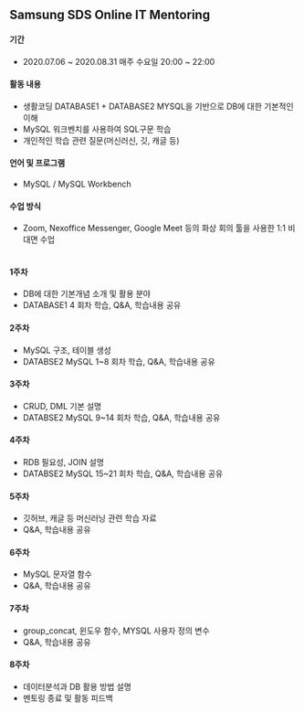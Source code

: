 ## Samsung SDS Online IT Mentoring

#### 기간
- 2020.07.06 ~ 2020.08.31 매주 수요일 20:00 ~ 22:00

#### 활동 내용
- 생활코딩 DATABASE1 + DATABASE2 MYSQL을 기반으로 DB에 대한 기본적인 이해<br>
- MySQL 워크벤치를 사용하여 SQL구문 학습<br>
- 개인적인 학습 관련 질문(머신러신, 깃, 캐글 등)

#### 언어 및 프로그램 
- MySQL / MySQL Workbench

#### 수업 방식 
- Zoom, Nexoffice Messenger, Google Meet 등의 화상 회의 툴을 사용한 1:1 비대면 수업 <br><br>




#### 1주차
- DB에 대한 기본개념 소개 및 활용 분야 
- DATABASE1 4 회차 학습, Q&A, 학습내용 공유

#### 2주차
- MySQL 구조, 테이블 생성
- DATABSE2 MySQL 1~8 회차 학습, Q&A, 학습내용 공유

#### 3주차
- CRUD, DML 기본 설명
- DATABSE2 MySQL 9~14 회차 학습, Q&A, 학습내용 공유

#### 4주차
- RDB 필요성, JOIN 설명
- DATABSE2 MySQL 15~21 회차 학습, Q&A, 학습내용 공유

#### 5주차
- 깃허브, 캐글 등 머신러닝 관련 학습 자료 
- Q&A, 학습내용 공유

#### 6주차
- MySQL 문자열 함수 
- Q&A, 학습내용 공유

#### 7주차
- group_concat, 윈도우 함수, MYSQL 사용자 정의 변수
- Q&A, 학습내용 공유

#### 8주차
- 데이터분석과 DB 활용 방법 설명
- 멘토링 종료 및 활동 피드백

